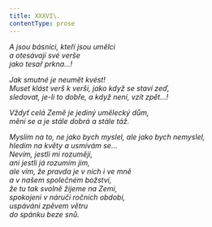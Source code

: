 ```yaml
---
title: XXXVI\.
contentType: prose
---
```


_A jsou básníci, kteří jsou umělci  
a otesávají své verše  
jako tesař prkna…!_

_Jak smutné je neumět kvést!  
Muset klást verš k verši, jako když se staví zeď,  
sledovat, je-li to dobře, a když není, vzít zpět…!_

_Vždyť celá Země je jediný umělecký dům,  
mění se a je stále dobrá a stále táž._

_Myslím na to, ne jako bych myslel, ale jako bych nemyslel,  
hledím na květy a usmívám se…  
Nevím, jestli mi rozumějí,  
ani jestli já rozumím jim,  
ale vím, že pravda je v nich i ve mně  
a v našem společném božství,  
že tu tak svolně žijeme na Zemi,  
spokojeni v náručí ročních období,  
uspáváni zpěvem větru  
do spánku beze snů._
